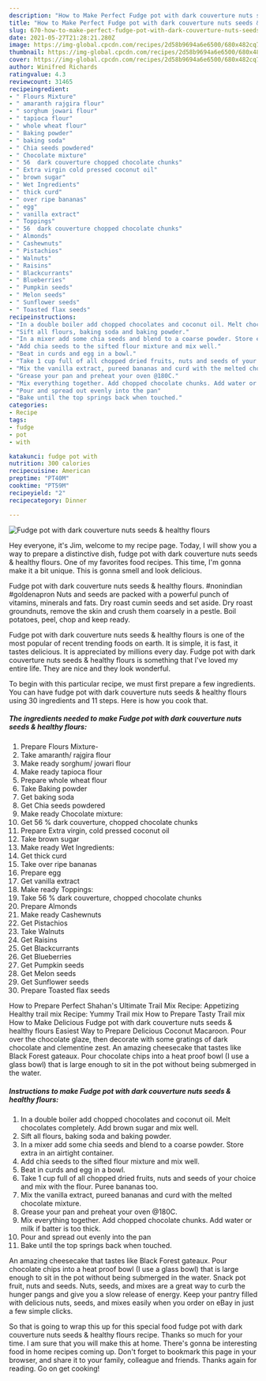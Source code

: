 ```yaml
---
description: "How to Make Perfect Fudge pot with dark couverture nuts seeds &amp;amp; healthy flours"
title: "How to Make Perfect Fudge pot with dark couverture nuts seeds &amp;amp; healthy flours"
slug: 670-how-to-make-perfect-fudge-pot-with-dark-couverture-nuts-seeds-and-amp-healthy-flours
date: 2021-05-27T21:28:21.280Z
image: https://img-global.cpcdn.com/recipes/2d58b9694a6e6500/680x482cq70/fudge-pot-with-dark-couverture-nuts-seeds-healthy-flours-recipe-main-photo.jpg
thumbnail: https://img-global.cpcdn.com/recipes/2d58b9694a6e6500/680x482cq70/fudge-pot-with-dark-couverture-nuts-seeds-healthy-flours-recipe-main-photo.jpg
cover: https://img-global.cpcdn.com/recipes/2d58b9694a6e6500/680x482cq70/fudge-pot-with-dark-couverture-nuts-seeds-healthy-flours-recipe-main-photo.jpg
author: Winifred Richards
ratingvalue: 4.3
reviewcount: 31465
recipeingredient:
- " Flours Mixture"
- " amaranth rajgira flour"
- " sorghum jowari flour"
- " tapioca flour"
- " whole wheat flour"
- " Baking powder"
- " baking soda"
- " Chia seeds powdered"
- " Chocolate mixture"
- " 56  dark couverture chopped chocolate chunks"
- " Extra virgin cold pressed coconut oil"
- " brown sugar"
- " Wet Ingredients"
- " thick curd"
- " over ripe bananas"
- " egg"
- " vanilla extract"
- " Toppings"
- " 56  dark couverture chopped chocolate chunks"
- " Almonds"
- " Cashewnuts"
- " Pistachios"
- " Walnuts"
- " Raisins"
- " Blackcurrants"
- " Blueberries"
- " Pumpkin seeds"
- " Melon seeds"
- " Sunflower seeds"
- " Toasted flax seeds"
recipeinstructions:
- "In a double boiler add chopped chocolates and coconut oil. Melt chocolates completely. Add brown sugar and mix well."
- "Sift all flours, baking soda and baking powder."
- "In a mixer add some chia seeds and blend to a coarse powder. Store extra in an airtight container."
- "Add chia seeds to the sifted flour mixture and mix well."
- "Beat in curds and egg in a bowl."
- "Take 1 cup full of all chopped dried fruits, nuts and seeds of your choice and mix with the flour. Puree bananas too."
- "Mix the vanilla extract, pureed bananas and curd with the melted chocolate mixture."
- "Grease your pan and preheat your oven @180C."
- "Mix everything together. Add chopped chocolate chunks. Add water or milk if batter is too thick."
- "Pour and spread out evenly into the pan"
- "Bake until the top springs back when touched."
categories:
- Recipe
tags:
- fudge
- pot
- with

katakunci: fudge pot with 
nutrition: 300 calories
recipecuisine: American
preptime: "PT40M"
cooktime: "PT59M"
recipeyield: "2"
recipecategory: Dinner

---
```



![Fudge pot with dark couverture nuts seeds &amp; healthy flours](https://img-global.cpcdn.com/recipes/2d58b9694a6e6500/680x482cq70/fudge-pot-with-dark-couverture-nuts-seeds-healthy-flours-recipe-main-photo.jpg)

Hey everyone, it's Jim, welcome to my recipe page. Today, I will show you a way to prepare a distinctive dish, fudge pot with dark couverture nuts seeds &amp; healthy flours. One of my favorites food recipes. This time, I'm gonna make it a bit unique. This is gonna smell and look delicious.

Fudge pot with dark couverture nuts seeds &amp; healthy flours. #nonindian #goldenapron Nuts and seeds are packed with a powerful punch of vitamins, minerals and fats. Dry roast cumin seeds and set aside. Dry roast groundnuts, remove the skin and crush them coarsely in a pestle. Boil potatoes, peel, chop and keep ready.

Fudge pot with dark couverture nuts seeds &amp; healthy flours is one of the most popular of recent trending foods on earth. It is simple, it is fast, it tastes delicious. It is appreciated by millions every day. Fudge pot with dark couverture nuts seeds &amp; healthy flours is something that I've loved my entire life. They are nice and they look wonderful.


To begin with this particular recipe, we must first prepare a few ingredients. You can have fudge pot with dark couverture nuts seeds &amp; healthy flours using 30 ingredients and 11 steps. Here is how you cook that.

<!--inarticleads1-->

##### The ingredients needed to make Fudge pot with dark couverture nuts seeds &amp; healthy flours:

1. Prepare  Flours Mixture-
1. Take  amaranth/ rajgira flour
1. Make ready  sorghum/ jowari flour
1. Make ready  tapioca flour
1. Prepare  whole wheat flour
1. Take  Baking powder
1. Get  baking soda
1. Get  Chia seeds powdered
1. Make ready  Chocolate mixture:
1. Get  56 % dark couverture, chopped chocolate chunks
1. Prepare  Extra virgin, cold pressed coconut oil
1. Take  brown sugar
1. Make ready  Wet Ingredients:
1. Get  thick curd
1. Take  over ripe bananas
1. Prepare  egg
1. Get  vanilla extract
1. Make ready  Toppings:
1. Take  56 % dark couverture, chopped chocolate chunks
1. Prepare  Almonds
1. Make ready  Cashewnuts
1. Get  Pistachios
1. Take  Walnuts
1. Get  Raisins
1. Get  Blackcurrants
1. Get  Blueberries
1. Get  Pumpkin seeds
1. Get  Melon seeds
1. Get  Sunflower seeds
1. Prepare  Toasted flax seeds


How to Prepare Perfect Shahan&#39;s Ultimate Trail Mix Recipe: Appetizing Healthy trail mix Recipe: Yummy Trail mix How to Prepare Tasty Trail mix How to Make Delicious Fudge pot with dark couverture nuts seeds &amp; healthy flours Easiest Way to Prepare Delicious Coconut Macaroon. Pour over the chocolate glaze, then decorate with some gratings of dark chocolate and clementine zest. An amazing cheesecake that tastes like Black Forest gateaux. Pour chocolate chips into a heat proof bowl (I use a glass bowl) that is large enough to sit in the pot without being submerged in the water. 

<!--inarticleads2-->

##### Instructions to make Fudge pot with dark couverture nuts seeds &amp; healthy flours:

1. In a double boiler add chopped chocolates and coconut oil. Melt chocolates completely. Add brown sugar and mix well.
1. Sift all flours, baking soda and baking powder.
1. In a mixer add some chia seeds and blend to a coarse powder. Store extra in an airtight container.
1. Add chia seeds to the sifted flour mixture and mix well.
1. Beat in curds and egg in a bowl.
1. Take 1 cup full of all chopped dried fruits, nuts and seeds of your choice and mix with the flour. Puree bananas too.
1. Mix the vanilla extract, pureed bananas and curd with the melted chocolate mixture.
1. Grease your pan and preheat your oven @180C.
1. Mix everything together. Add chopped chocolate chunks. Add water or milk if batter is too thick.
1. Pour and spread out evenly into the pan
1. Bake until the top springs back when touched.


An amazing cheesecake that tastes like Black Forest gateaux. Pour chocolate chips into a heat proof bowl (I use a glass bowl) that is large enough to sit in the pot without being submerged in the water. Snack pot fruit, nuts and seeds. Nuts, seeds, and mixes are a great way to curb the hunger pangs and give you a slow release of energy. Keep your pantry filled with delicious nuts, seeds, and mixes easily when you order on eBay in just a few simple clicks. 

So that is going to wrap this up for this special food fudge pot with dark couverture nuts seeds &amp; healthy flours recipe. Thanks so much for your time. I am sure that you will make this at home. There's gonna be interesting food in home recipes coming up. Don't forget to bookmark this page in your browser, and share it to your family, colleague and friends. Thanks again for reading. Go on get cooking!
